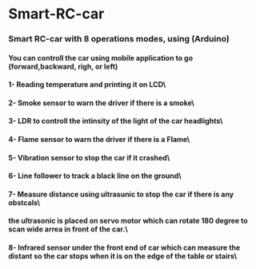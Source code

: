 # Smart-RC-car
### Smart RC-car with 8 operations modes, using (Arduino)
#### You can controll the car using mobile application to go (forward,backward, righ, or left)
#### 1- Reading temperature and printing it on LCD\
#### 2- Smoke sensor to warn the driver if there is a smoke\
#### 3- LDR to controll the intinsity of the light of the car headlights\
#### 4- Flame sensor to warn the driver if there is a Flame\
#### 5- Vibration sensor to stop the car if it crashed\
#### 6- Line follower to track a black line on the ground\
#### 7- Measure distance using ultrasunic to stop the car if there is any obstcals\
#### the ultrasonic is placed on servo motor which can rotate 180 degree to scan wide arrea in front of the car.\
#### 8- Infrared sensor under the front end of car which can measure the distant so the car stops when it is on the edge of the table or stairs\

